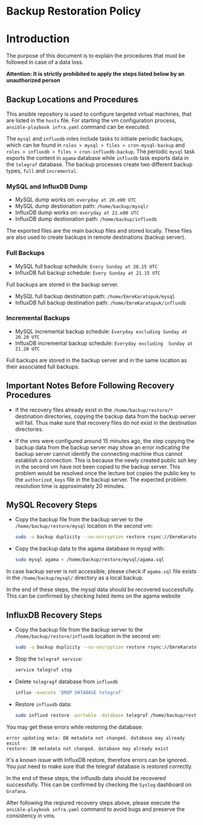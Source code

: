# Backup Restoration Policy

# Introduction

The purpose of this document is to explain the procedures that must be followed in case of a data loss.

**Attention: It is strictly prohibited to apply the steps listed below by an unauthorized person**

## Backup Locations and Procedures

This ansible repository is used to configure targeted virtual machines, that are listed in the `hosts` file. For starting the vm configuration process, `ansible-playbook infra.yaml` command can be executed.

The `mysql` and `influxdb` roles include tasks to initiate periodic backups, which can be found in `roles > mysql > files > cron-mysql-backup` and `roles > influxdb > files > cron-influxdb-backup`. The periodic `mysql` task exports the content in `agama` database while `influxdb` task exports data in the `telegraf` database. The backup processes create two different backup types, `full` and `incremental`.

### MySQL and InfluxDB Dump 
* MySQL dump works on: `everyday at 20.e00 UTC`
* MySQL dump destionation path: `/home/backup/mysql/`
* InfluxDB dump works on: `everyday at 21.e00 UTC`
* InfluxDB dump destionation path: `/home/backup/influxdb`

The exported files are the main backup files and stored locally. These files are also used to create backups in remote destinations (backup server).

### Full Backups
* MySQL full backup schedule: `Every Sunday at 20.15 UTC`
* InfluxDB full backup schedule: `Every Sunday at 21.15 UTC`

Full backups are stored in the backup server.

* MySQL full backup destination path: `/home/EmreKaratopuk/mysql`
* InfluxDB full backup destination path: `/home/EmreKaratopuk/influxdb`

### Incremental Backups
* MySQL incremental backup schedule: `Everyday excluding Sunday at 20.20 UTC`
* InfluxDB incremental backup schedule: `Everyday excluding  Sunday at 21.20 UTC`

Full backups are stored in the backup server and in the same location as their associated full backups.

## Important Notes Before Following Recovery Procedures

* If the recovery files already exist in the `/home/backup/restore/*` destination directories, copying the backup data from the backup server will fail. Thus make sure that recovery files do not exist in the destination directories.

* If the vms were configured around 15 minutes ago, the step copying the backup data from the backup server may show an error indicating the backup server cannot identify the connecting machine thus cannot establish a connection. This is because the newly created public ssh key in the second vm have not been copied to the backup server. This problem would be resolved once the lecture bot copies the public key to the `authorized_keys` file in the backup server. The expected problem resolution time is approximately 20 minutes.

## MySQL Recovery Steps

* Copy the backup file from the backup server to the ` /home/backup/restore/mysql` location in the second vm:

    ```bash
    sudo -u backup duplicity --no-encryption restore rsync://EmreKaratopuk@backup.istikbal.ek/mysql /home/backup/restore/mysql
    ```

* Copy the backup data to the agama database in mysql with:
    ```bash
    sudo mysql agama < /home/backup/restore/mysql/agama.sql
    ```

In case backup server is not accessible, please check if `agama.sql` file exists in the `/home/backup/mysql/` directory as a local backup.

In the end of these steps, the mysql data should be recovered successfully. This can be confirmed by checking listed items on the agama website 

## InfluxDB Recovery Steps

* Copy the backup file from the backup server to the ` /home/backup/restore/influxdb` location in the second vm:

    ```bash
    sudo -u backup duplicity --no-encryption restore rsync://EmreKaratopuk@backup.istikbal.ek/influxdb /home/backup/restore/influxdb
    ```

* Stop the `telegraf service`:
    ```bash
    service telegraf stop
    ```

* Delete `telegragf` database from `influxdb`
    ```bash
    influx -execute 'DROP DATABASE telegraf'
    ```
* Restore `influxdb` data:
    ```bash
    sudo influxd restore -portable -database telegraf /home/backup/restore/influxdb
    ```

You may get these errors while restoring the database: 
```
error updating meta: DB metadata not changed. database may already exist
restore: DB metadata not changed. database may already exist
```
It's a known issue with InfluxDB restore, therefore errors can be ignored. You just need to make sure that the telegraf database is restored correctly.

In the end of these steps, the influxdb data should be recovered successfully. This can be confirmed by checking the `Syslog` dashboard on `Grafana`.

After following the reqiured recovery steps above, please execute the `ansible-playbook infra.yaml` command to avoid bugs and preserve the consistency in vms. 
